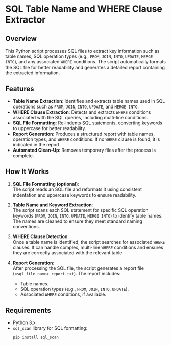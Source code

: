 # SQL Table Name and WHERE Clause Extractor

## Overview

This Python script processes SQL files to extract key information such as table names, SQL operation types (e.g., `FROM`, `JOIN`, `INTO`, `UPDATE`, `MERGE INTO`), and any associated `WHERE` conditions. The script automatically formats the SQL file for better readability and generates a detailed report containing the extracted information.

## Features

- **Table Name Extraction**: Identifies and extracts table names used in SQL operations such as `FROM`, `JOIN`, `INTO`, `UPDATE`, and `MERGE INTO`.
- **WHERE Clause Extraction**: Detects and extracts `WHERE` conditions associated with the SQL queries, including multi-line conditions.
- **SQL File Formatting**: Re-indents SQL statements, converting keywords to uppercase for better readability.
- **Report Generation**: Produces a structured report with table names, operation types, and `WHERE` conditions. If no `WHERE` clause is found, it is indicated in the report.
- **Automated Clean-Up**: Removes temporary files after the process is complete.

## How It Works

1. **SQL File Formatting (optional)**:  
   The script reads an SQL file and reformats it using consistent indentation and uppercase keywords to ensure readability.

2. **Table Name and Keyword Extraction**:  
   The script scans each SQL statement for specific SQL operation keywords (`FROM`, `JOIN`, `INTO`, `UPDATE`, `MERGE INTO`) to identify table names. The names are cleaned to ensure they meet standard naming conventions.

3. **WHERE Clause Detection**:  
   Once a table name is identified, the script searches for associated `WHERE` clauses. It can handle complex, multi-line `WHERE` conditions and ensures they are correctly associated with the relevant table.

4. **Report Generation**:  
   After processing the SQL file, the script generates a report file (`<sql_file_name>_report.txt`). The report includes:
   - Table names.
   - SQL operation types (e.g., `FROM`, `JOIN`, `INTO`, `UPDATE`).
   - Associated `WHERE` conditions, if available.


## Requirements

- Python 3.x
- `sql_scan` library for SQL formatting:
  ```bash
  pip install sql_scan
  ```
